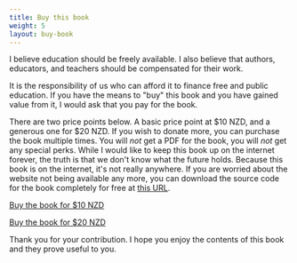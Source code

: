 ```yaml
---
title: Buy this book
weight: 5
layout: buy-book
---
```


I believe education should be freely available. I also believe that authors,
educators, and teachers should be compensated for their work.

It is the responsibility of us who can afford it to finance free and public
education. If you have the means to "buy" this book and you have gained value
from it, I would ask that you pay for the book.

There are two price points below. A basic price point at $10 NZD, and a generous
one for $20 NZD. If you wish to donate more, you can purchase the book multiple
times. You will *not* get a PDF for the book, you will *not* get any special
perks. While I would like to keep this book up on the internet forever, the
truth is that we don't know what the future holds. Because this book is on the
internet, it's not really anywhere. If you are worried about the website not
being available any more, you can download the source code for the book
completely for free at [this
URL](https://github.com/hugomiddeldorp/learn-piano-the-hard-way).

[Buy the book for $10 NZD](https://buy.stripe.com/3cs7sIfBp9Ud7BefYY)

[Buy the book for $20 NZD](https://buy.stripe.com/bIYeVa4WLeatcVy7st)

Thank you for your contribution. I hope you enjoy the contents of this book and
they prove useful to you.

